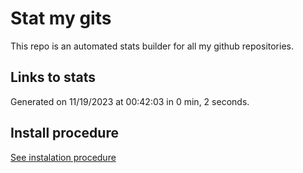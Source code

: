 # Stat my gits

This repo is an automated stats builder for all my github repositories.

## Links to stats


Generated on 11/19/2023 at 00:42:03 in 0 min, 2 seconds.

## Install procedure

[See instalation procedure](./src/install.md)
